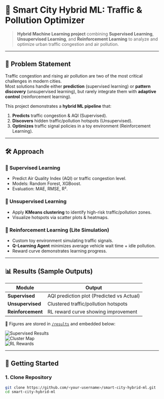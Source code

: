 # 🚦 Smart City Hybrid ML: Traffic & Pollution Optimizer  

> **Hybrid Machine Learning project** combining **Supervised Learning**, **Unsupervised Learning**, and **Reinforcement Learning** to analyze and optimize urban traffic congestion and air pollution.  

---

## 📌 Problem Statement  
Traffic congestion and rising air pollution are two of the most critical challenges in modern cities.  
Most solutions handle either **prediction** (supervised learning) or **pattern discovery** (unsupervised learning), but rarely integrate them with **adaptive control** (reinforcement learning).  

This project demonstrates a **hybrid ML pipeline** that:  
1. **Predicts** traffic congestion & AQI (Supervised).  
2. **Discovers** hidden traffic/pollution hotspots (Unsupervised).  
3. **Optimizes** traffic signal policies in a toy environment (Reinforcement Learning).  

---

## 🛠️ Approach  

### 🔹 Supervised Learning
- Predict Air Quality Index (AQI) or traffic congestion level.  
- Models: Random Forest, XGBoost.  
- Evaluation: MAE, RMSE, R².  

### 🔹 Unsupervised Learning
- Apply **KMeans clustering** to identify high-risk traffic/pollution zones.  
- Visualize hotspots via scatter plots & heatmaps.  

### 🔹 Reinforcement Learning (Lite Simulation)
- Custom toy environment simulating traffic signals.  
- **Q-Learning Agent** minimizes average vehicle wait time + idle pollution.  
- Reward curve demonstrates learning progress.  

---

## 📊 Results (Sample Outputs)  

| Module | Output |
|--------|--------|
| **Supervised** | AQI prediction plot (Predicted vs Actual) |
| **Unsupervised** | Clustered traffic/pollution hotspots |
| **Reinforcement** | RL reward curve showing improvement |

📌 Figures are stored in [`/results`](results/) and embedded below:  

![Supervised Results](results/supervised_results.png)  
![Cluster Map](results/clustering_map.png)  
![RL Rewards](results/rl_rewards_curve.png)  

---

## 🚀 Getting Started  

### 1. Clone Repository
```bash
git clone https://github.com/<your-username>/smart-city-hybrid-ml.git
cd smart-city-hybrid-ml
